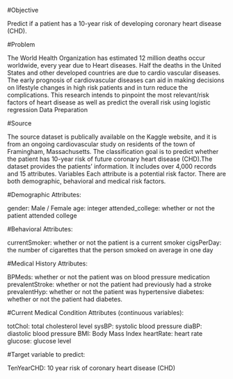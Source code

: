 #Objective

Predict if a patient has a 10-year risk of developing coronary heart disease (CHD).

#Problem

The World Health Organization has estimated 12 million deaths occur worldwide, every year due to Heart diseases. Half the deaths in the United States and other developed countries are due to cardio vascular diseases. The early prognosis of cardiovascular diseases can aid in making decisions on lifestyle changes in high risk patients and in turn reduce the complications. This research intends to pinpoint the most relevant/risk factors of heart disease as well as predict the overall risk using logistic regression Data Preparation

#Source

The source dataset is publically available on the Kaggle website, and it is from an ongoing cardiovascular study on residents of the town of Framingham, Massachusetts. The classification goal is to predict whether the patient has 10-year risk of future coronary heart disease (CHD).The dataset provides the patients’ information. It includes over 4,000 records and 15 attributes. Variables Each attribute is a potential risk factor. There are both demographic, behavioral and medical risk factors.

#Demographic Attributes:

gender: Male / Female
age: integer
attended_college: whether or not the patient attended college

#Behavioral Attributes:

currentSmoker: whether or not the patient is a current smoker
cigsPerDay: the number of cigarettes that the person smoked on average in one day

#Medical History Attributes:

BPMeds: whether or not the patient was on blood pressure medication
prevalentStroke: whether or not the patient had previously had a stroke
prevalentHyp: whether or not the patient was hypertensive
diabetes: whether or not the patient had diabetes.

#Current Medical Condition Attributes (continuous variables):

totChol: total cholesterol level
sysBP: systolic blood pressure
diaBP: diastolic blood pressure
BMI: Body Mass Index
heartRate: heart rate
glucose: glucose level

#Target variable to predict:

TenYearCHD: 10 year risk of coronary heart disease (CHD)
